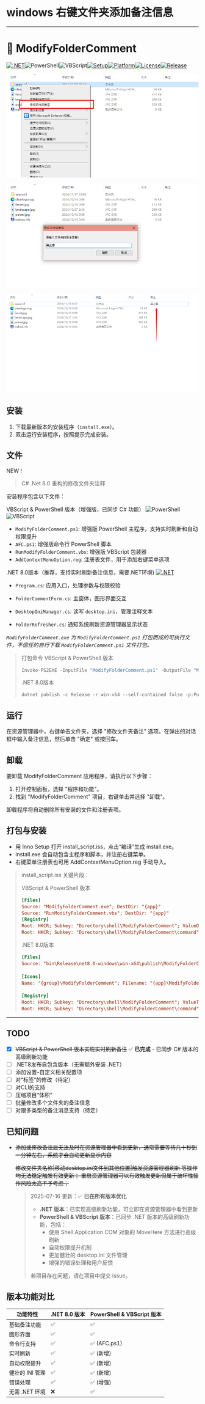 # windows 右键文件夹添加备注信息

---
# 📝 ModifyFolderComment

[![.NET](https://img.shields.io/badge/.NET-8.0-blueviolet?logo=dotnet&style=flat-square)](https://dotnet.microsoft.com/en-us/download/dotnet/8.0)![PowerShell](https://img.shields.io/badge/PowerShell-%233178C6?style=flat-square&logo=powershell&logoColor=white)![VBScript](https://img.shields.io/badge/VBScript-Classic%20Script-blueviolet?style=flat-square)[![Setup](https://img.shields.io/badge/setup-InnoSetup-orange?style=flat-square)]()[![Platform](https://img.shields.io/badge/platform-Windows-blue?style=flat-square&logo=windows)]()[![License](https://img.shields.io/github/license/WuJiaoJue/ModifyFolderComment?style=flat-square)](LICENSE)[![Release](https://img.shields.io/github/v/release/WuJiaoJue/ModifyFolderComment?style=flat-square)](https://github.com/WuJiaoJue/ModifyFolderComment/releases)

![Snipaste_2024-11-19_00-16-04.png](images/Snipaste_2024-11-19_00-16-04.png)

![Snipaste_2024-11-19_00-17-03.png](images/Snipaste_2024-11-19_00-17-03.png)

![Snipaste_2024-11-19_00-18-02.png](images/Snipaste_2024-11-19_00-18-02.png)

## 安装

1. 下载最新版本的安装程序（`install.exe`）。
2. 双击运行安装程序，按照提示完成安装。

## 文件

NEW !
> C# .Net 8.0 重构的修改文件夹注释


安装程序包含以下文件：

VBScript & PowerShell 版本（增强版，已同步 C# 功能）	![PowerShell](https://img.shields.io/badge/PowerShell-%233178C6?style=flat-square&logo=powershell&logoColor=white)![VBScript](https://img.shields.io/badge/VBScript-Classic%20Script-blueviolet?style=flat-square)

- `ModifyFolderComment.ps1`: 增强版 PowerShell 主程序，支持实时刷新和自动权限提升
- `AFC.ps1`: 增强版命令行 PowerShell 脚本
- `RunModifyFolderComment.vbs`: 增强版 VBScript 包装器
- `AddContextMenuOption.reg`: 注册表文件，用于添加右键菜单选项

.NET 8.0版本（推荐，支持实时刷新备注信息，需要.NET环境)	[![.NET](https://img.shields.io/badge/.NET-8.0-blueviolet?logo=dotnet&style=flat-square)](https://dotnet.microsoft.com/en-us/download/dotnet/8.0)

- `Program.cs`: 应用入口，处理参数与权限校验

- `FolderCommentForm.cs`: 主窗体，图形界面交互

- `DesktopIniManager.cs`: 读写 `desktop.ini`，管理注释文本

- `FolderRefresher.cs`: 通知系统刷新资源管理器显示状态

_`ModifyFolderComment.exe` 为 `ModifyFolderComment.ps1` 打包而成的可执行文件，不信任的自行下载 `ModifyFolderComment.ps1` 文件打包。_
> 打包命令
> VBScript & PowerShell 版本
>
> ```powershell
> Invoke-PS2EXE -InputFile "ModifyFolderComment.ps1" -OutputFile "ModifyFolderComment.exe" -NoConsole -requireAdmin
> ```
> .NET 8.0版本
> ```powershell
> dotnet publish -c Release -r win-x64 --self-contained false -p:PublishSingleFile=true
> ```



## 运行

在资源管理器中，右键单击文件夹，选择 "修改文件夹备注" 选项。在弹出的对话框中输入备注信息，然后单击 "确定" 或按回车。

## 卸载

要卸载 ModifyFolderComment 应用程序，请执行以下步骤：

1. 打开控制面板，选择 "程序和功能"。
2. 找到 "ModifyFolderComment" 项目，右键单击并选择 "卸载"。

卸载程序将自动删除所有安装的文件和注册表项。

## 打包与安装

- 用 Inno Setup 打开 install_script.iss，点击“编译”生成 install.exe。
- install.exe 会自动包含主程序和脚本，并注册右键菜单。
- 右键菜单注册表也可用 AddContextMenuOption.reg 手动导入。

> install_script.iss 关键片段：
>
> VBScript & PowerShell 版本
> ```ini
> [Files]
> Source: "ModifyFolderComment.exe"; DestDir: "{app}"
> Source: "RunModifyFolderComment.vbs"; DestDir: "{app}"
> [Registry]
> Root: HKCR; Subkey: "Directory\shell\ModifyFolderComment"; ValueData: "修改文件夹备注"
> Root: HKCR; Subkey: "Directory\shell\ModifyFolderComment\command"; ValueData: "wscript.exe \"{app}\RunModifyFolderComment.vbs\" \"%1\""
> ```
> .NET 8.0版本
> ```ini
> [Files]
> Source: "bin\Release\net8.0-windows\win-x64\publish\ModifyFolderComment.exe"; DestDir: "{app}"; Flags: ignoreversion
> 
> [Icons]
> Name: "{group}\ModifyFolderComment"; Filename: "{app}\ModifyFolderComment.exe"
> 
> [Registry]
> Root: HKCR; Subkey: "Directory\shell\ModifyFolderComment"; ValueType: string; ValueName: ""; ValueData: "修改文件夹备注"; Flags: uninsdeletekey
> Root: HKCR; Subkey: "Directory\shell\ModifyFolderComment\command"; ValueType: string; ValueName: ""; ValueData: """{app}\ModifyFolderComment.exe"" ""%1"""; Flags: uninsdeletevalue
> ```

---
## TODO

- [x] ~~VBScript & PowerShell 版本实现实时刷新备注~~ ✅ **已完成** - 已同步 C# 版本的高级刷新功能
- [ ] .NET8发布自包含版本（无需额外安装 .NET）
- [ ] 添加设置-自定义相关配置项
- [ ] 对“标签”的修改（待定）
- [ ] 对CLI的支持
- [ ] 压缩项目“体积”
- [ ] 批量修改多个文件夹的备注信息
- [ ] 对跟多类型的备注消息支持（待定）

## 已知问题
- ~~添加或修改备注后无法及时在资源管理器中看到更新，通常需要等待几十秒到一分钟左右，系统才会自动更新显示内容~~

  ~~修改文件夹名称|移动desktop.ini文件到其他位置|触发资源管理器刷新 等操作均无法稳定触发有效更新； 重启资源管理器可以有效触发更新但属于破坏性操作风险太高不予考虑；~~
  
    > 2025-07-16 更新：✅ **已在所有版本优化**
    > - **.NET 版本**：已实现高级刷新功能，可立即在资源管理器中看到更新
    > - **PowerShell & VBScript 版本**：已同步 .NET 版本的高级刷新功能，包括：
    >   - 使用 Shell.Application COM 对象的 MoveHere 方法进行高级刷新
    >   - 自动权限提升机制
    >   - 更加健壮的 desktop.ini 文件管理
    >   - 增强的错误处理和用户反馈
    > 
    > 若项目存在问题，请在项目中提交 issue。

## 版本功能对比

| 功能特性 | .NET 8.0 版本 | PowerShell & VBScript 版本 |
|---------|---------------|---------------------------|
| 基础备注功能 | ✅ | ✅ |
| 图形界面 | ✅ | ✅ |
| 命令行支持 | ✅ | ✅ (AFC.ps1) |
| 实时刷新 | ✅ | ✅ (新增) |
| 自动权限提升 | ✅ | ✅ (新增) |
| 健壮的 INI 管理 | ✅ | ✅ (新增) |
| 错误处理 | ✅ | ✅ (增强) |
| 无需 .NET 环境 | ❌ | ✅ |
